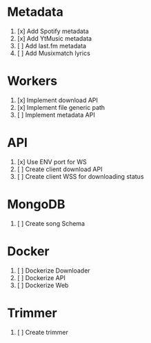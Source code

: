 # Metadata

1. [x] Add Spotify metadata
2. [x] Add YtMusic metadata
3. [ ] Add last.fm metadata
4. [ ] Add Musixmatch lyrics

# Workers

1. [x] Implement download API
2. [x] Implement file generic path
3. [ ] Implement metadata API

# API

1. [x] Use ENV port for WS
2. [ ] Create client download API
3. [ ] Create client WSS for downloading status

# MongoDB

1. [ ] Create song Schema

# Docker

1. [ ] Dockerize Downloader
2. [ ] Dockerize API
3. [ ] Dockerize Web

# Trimmer

1. [ ] Create trimmer
